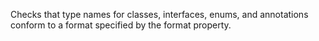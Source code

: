 Checks that type names for classes, interfaces, enums, and annotations
conform to a format specified by the format property.
